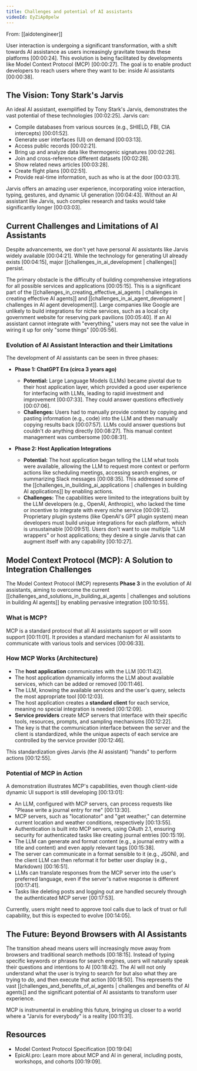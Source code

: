 ```yaml
---
title: Challenges and potential of AI assistants
videoId: EyZiAp0pelw
---
```


From: [[aidotengineer]] <br/> 

User interaction is undergoing a significant transformation, with a shift towards AI assistance as users increasingly gravitate towards these platforms <a class="yt-timestamp" data-t="00:00:24">[00:00:24]</a>. This evolution is being facilitated by developments like Model Context Protocol (MCP) <a class="yt-timestamp" data-t="00:00:27">[00:00:27]</a>. The goal is to enable product developers to reach users where they want to be: inside AI assistants <a class="yt-timestamp" data-t="00:00:38">[00:00:38]</a>.

## The Vision: Tony Stark's Jarvis

An ideal AI assistant, exemplified by Tony Stark's Jarvis, demonstrates the vast potential of these technologies <a class="yt-timestamp" data-t="00:02:25">[00:02:25]</a>. Jarvis can:
*   Compile databases from various sources (e.g., SHIELD, FBI, CIA intercepts) <a class="yt-timestamp" data-t="00:01:52">[00:01:52]</a>.
*   Generate user interfaces (UI) on demand <a class="yt-timestamp" data-t="00:03:13">[00:03:13]</a>.
*   Access public records <a class="yt-timestamp" data-t="00:02:21">[00:02:21]</a>.
*   Bring up and analyze data like thermogenic signatures <a class="yt-timestamp" data-t="00:02:26">[00:02:26]</a>.
*   Join and cross-reference different datasets <a class="yt-timestamp" data-t="00:02:28">[00:02:28]</a>.
*   Show related news articles <a class="yt-timestamp" data-t="00:03:28">[00:03:28]</a>.
*   Create flight plans <a class="yt-timestamp" data-t="00:02:51">[00:02:51]</a>.
*   Provide real-time information, such as who is at the door <a class="yt-timestamp" data-t="00:03:31">[00:03:31]</a>.

Jarvis offers an amazing user experience, incorporating voice interaction, typing, gestures, and dynamic UI generation <a class="yt-timestamp" data-t="00:04:43">[00:04:43]</a>. Without an AI assistant like Jarvis, such complex research and tasks would take significantly longer <a class="yt-timestamp" data-t="00:03:03">[00:03:03]</a>.

## Current Challenges and Limitations of AI Assistants

Despite advancements, we don't yet have personal AI assistants like Jarvis widely available <a class="yt-timestamp" data-t="00:04:21">[00:04:21]</a>. While the technology for generating UI already exists <a class="yt-timestamp" data-t="00:04:15">[00:04:15]</a>, major [[challenges_in_ai_development | challenges]] persist.

The primary obstacle is the difficulty of building comprehensive integrations for all possible services and applications <a class="yt-timestamp" data-t="00:05:15">[00:05:15]</a>. This is a significant part of the [[challenges_in_creating_effective_ai_agents | challenges in creating effective AI agents]] and [[challenges_in_ai_agent_development | challenges in AI agent development]]. Large companies like Google are unlikely to build integrations for niche services, such as a local city government website for reserving park pavilions <a class="yt-timestamp" data-t="00:05:40">[00:05:40]</a>. If an AI assistant cannot integrate with "everything," users may not see the value in wiring it up for only "some things" <a class="yt-timestamp" data-t="00:05:56">[00:05:56]</a>.

### Evolution of AI Assistant Interaction and their Limitations
The development of AI assistants can be seen in three phases:

*   **Phase 1: ChatGPT Era (circa 3 years ago)**
    *   **Potential:** Large Language Models (LLMs) became pivotal due to their host application layer, which provided a good user experience for interfacing with LLMs, leading to rapid investment and improvement <a class="yt-timestamp" data-t="00:07:33">[00:07:33]</a>. They could answer questions effectively <a class="yt-timestamp" data-t="00:07:06">[00:07:06]</a>.
    *   **Challenges:** Users had to manually provide context by copying and pasting information (e.g., code) into the LLM and then manually copying results back <a class="yt-timestamp" data-t="00:07:57">[00:07:57]</a>. LLMs could answer questions but couldn't *do* anything directly <a class="yt-timestamp" data-t="00:08:27">[00:08:27]</a>. This manual context management was cumbersome <a class="yt-timestamp" data-t="00:08:31">[00:08:31]</a>.

*   **Phase 2: Host Application Integrations**
    *   **Potential:** The host application began telling the LLM what tools were available, allowing the LLM to request more context or perform actions like scheduling meetings, accessing search engines, or summarizing Slack messages <a class="yt-timestamp" data-t="00:08:35">[00:08:35]</a>. This addressed some of the [[challenges_in_building_ai_applications | challenges in building AI applications]] by enabling actions.
    *   **Challenges:** The capabilities were limited to the integrations built by the LLM developers (e.g., OpenAI, Anthropic), who lacked the time or incentive to integrate with every niche service <a class="yt-timestamp" data-t="00:09:12">[00:09:12]</a>. Proprietary plugin systems (like OpenAI's GPT plugin system) mean developers must build unique integrations for each platform, which is unsustainable <a class="yt-timestamp" data-t="00:09:51">[00:09:51]</a>. Users don't want to use multiple "LLM wrappers" or host applications; they desire a single Jarvis that can augment itself with any capability <a class="yt-timestamp" data-t="00:10:27">[00:10:27]</a>.

## Model Context Protocol (MCP): A Solution to Integration Challenges

The Model Context Protocol (MCP) represents **Phase 3** in the evolution of AI assistants, aiming to overcome the current [[challenges_and_solutions_in_building_ai_agents | challenges and solutions in building AI agents]] by enabling pervasive integration <a class="yt-timestamp" data-t="00:10:55">[00:10:55]</a>.

### What is MCP?
MCP is a standard protocol that all AI assistants support or will soon support <a class="yt-timestamp" data-t="00:11:01">[00:11:01]</a>. It provides a standard mechanism for AI assistants to communicate with various tools and services <a class="yt-timestamp" data-t="00:06:33">[00:06:33]</a>.

### How MCP Works (Architecture)
*   The **host application** communicates with the LLM <a class="yt-timestamp" data-t="00:11:42">[00:11:42]</a>.
*   The host application dynamically informs the LLM about available services, which can be added or removed <a class="yt-timestamp" data-t="00:11:46">[00:11:46]</a>.
*   The LLM, knowing the available services and the user's query, selects the most appropriate tool <a class="yt-timestamp" data-t="00:12:03">[00:12:03]</a>.
*   The host application creates a **standard client** for each service, meaning no special integration is needed <a class="yt-timestamp" data-t="00:12:09">[00:12:09]</a>.
*   **Service providers** create MCP servers that interface with their specific tools, resources, prompts, and sampling mechanisms <a class="yt-timestamp" data-t="00:12:22">[00:12:22]</a>.
*   The key is that the communication interface between the server and the client is standardized, while the unique aspects of each service are controlled by the service provider <a class="yt-timestamp" data-t="00:12:46">[00:12:46]</a>.

This standardization gives Jarvis (the AI assistant) "hands" to perform actions <a class="yt-timestamp" data-t="00:12:55">[00:12:55]</a>.

### Potential of MCP in Action
A demonstration illustrates MCP's capabilities, even though client-side dynamic UI support is still developing <a class="yt-timestamp" data-t="00:13:01">[00:13:01]</a>:
*   An LLM, configured with MCP servers, can process requests like "Please write a journal entry for me" <a class="yt-timestamp" data-t="00:13:30">[00:13:30]</a>.
*   MCP servers, such as "locationator" and "get weather," can determine current location and weather conditions, respectively <a class="yt-timestamp" data-t="00:13:55">[00:13:55]</a>.
*   Authentication is built into MCP servers, using OAuth 2.1, ensuring security for authenticated tasks like creating journal entries <a class="yt-timestamp" data-t="00:15:19">[00:15:19]</a>.
*   The LLM can generate and format content (e.g., a journal entry with a title and content) and even apply relevant tags <a class="yt-timestamp" data-t="00:15:38">[00:15:38]</a>.
*   The server can communicate in a format sensible to it (e.g., JSON), and the client LLM can then reformat it for better user display (e.g., Markdown) <a class="yt-timestamp" data-t="00:16:51">[00:16:51]</a>.
*   LLMs can translate responses from the MCP server into the user's preferred language, even if the server's native response is different <a class="yt-timestamp" data-t="00:17:41">[00:17:41]</a>.
*   Tasks like deleting posts and logging out are handled securely through the authenticated MCP server <a class="yt-timestamp" data-t="00:17:53">[00:17:53]</a>.

Currently, users might need to approve tool calls due to lack of trust or full capability, but this is expected to evolve <a class="yt-timestamp" data-t="00:14:05">[00:14:05]</a>.

## The Future: Beyond Browsers with AI Assistants

The transition ahead means users will increasingly move away from browsers and traditional search methods <a class="yt-timestamp" data-t="00:18:15">[00:18:15]</a>. Instead of typing specific keywords or phrases for search engines, users will naturally speak their questions and intentions to AI <a class="yt-timestamp" data-t="00:18:42">[00:18:42]</a>. The AI will not only understand what the user is trying to search for but also what they are trying to *do*, and then execute that action <a class="yt-timestamp" data-t="00:18:50">[00:18:50]</a>. This represents the vast [[challenges_and_benefits_of_ai_agents | challenges and benefits of AI agents]] and the significant potential of AI assistants to transform user experience.

MCP is instrumental in enabling this future, bringing us closer to a world where a "Jarvis for everybody" is a reality <a class="yt-timestamp" data-t="00:11:31">[00:11:31]</a>.

## Resources
*   Model Context Protocol Specification <a class="yt-timestamp" data-t="00:19:04">[00:19:04]</a>
*   EpicAI.pro: Learn more about MCP and AI in general, including posts, workshops, and cohorts <a class="yt-timestamp" data-t="00:19:09">[00:19:09]</a>.